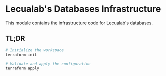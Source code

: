# Lecualab's Databases Infrastructure

This module contains the infrastructure code for Lecualab's databases.

## TL;DR

```bash
# Initialize the workspace
terraform init

# Validate and apply the configuration
terraform apply
```
